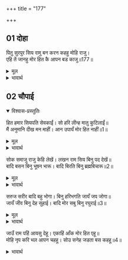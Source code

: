 +++
title = "177"

+++

## 01 दोहा

<div class="audioEmbed"  caption="AIR-वाचनम्" src="https://archive.org/download/rAmcharitmAnas-AIR/EPI-191.mp3"></div>

पितु सुरपुर सिय रामु बन करन कहहु मोहि राजु।  
एहि तें जानहु मोर हित कै आपन बड काजु॥177॥  

<details><summary>मूल</summary>

पितु सुरपुर सिय रामु बन करन कहहु मोहि राजु।  
एहि तें जानहु मोर हित कै आपन बड काजु॥177॥  
</details>

<details><summary>भावार्थ</summary>

पिताजी स्वर्ग में हैं, श्री सीतारामजी वन में हैं और मुझे आप राज्य करने के लिए कह रहे हैं। इसमें आप मेरा कल्याण समझते हैं या अपना कोई बडा काम (होने की आशा रखते हैं)?॥177॥  
</details>





## 02 चौपाई
<details open><summary>विश्वास-प्रस्तुतिः</summary>

हित हमार सियपति सेवकाईं। सो हरि लीन्ह मातु कुटिलाईं॥  
मैं अनुमानि दीख मन माहीं। आन उपायँ मोर हित नाहीं॥1॥  
</details>
<details><summary>मूल</summary>

हित हमार सियपति सेवकाईं। सो हरि लीन्ह मातु कुटिलाईं॥  
मैं अनुमानि दीख मन माहीं। आन उपायँ मोर हित नाहीं॥1॥  
</details>

<details><summary>भावार्थ</summary>

मेरा कल्याण तो सीतापति श्री रामजी की चाकरी में है, सो उसे माता की कुटिलता ने छीन लिया। मैन्ने अपने मन में अनुमान करके देख लिया है कि दूसरे किसी उपाय से मेरा कल्याण नहीं है॥1॥  
</details>

सोक समाजु राजु केहि लेखें। लखन राम सिय बिनु पद देखें॥  
बादि बसन बिनु भूषन भारू। बादि बिरति बिनु ब्रह्मबिचारू॥2॥  

<details><summary>मूल</summary>

सोक समाजु राजु केहि लेखें। लखन राम सिय बिनु पद देखें॥  
बादि बसन बिनु भूषन भारू। बादि बिरति बिनु ब्रह्मबिचारू॥2॥  
</details>

<details><summary>भावार्थ</summary>

यह शोक का समुदाय राज्य लक्ष्मण, श्री रामचन्द्रजी और सीताजी के चरणों को देखे बिना किस गिनती में है (इसका क्या मूल्य है)? जैसे कपडों के बिना गहनों का बोझ व्यर्थ है। वैराग्य के बिना ब्रह्मविचार व्यर्थ है॥2॥  
</details>

सरुज सरीर बादि बहु भोगा। बिनु हरिभगति जायँ जप जोगा॥  
जायँ जीव बिनु देह सुहाई। बादि मोर सबु बिनु रघुराई॥3॥  

<details><summary>मूल</summary>

सरुज सरीर बादि बहु भोगा। बिनु हरिभगति जायँ जप जोगा॥  
जायँ जीव बिनु देह सुहाई। बादि मोर सबु बिनु रघुराई॥3॥  
</details>

<details><summary>भावार्थ</summary>

रोगी शरीर के लिए नाना प्रकार के भोग व्यर्थ हैं। श्री हरि की भक्ति के बिना जप और योग व्यर्थ हैं। जीव के बिना सुन्दर देह व्यर्थ है, वैसे ही श्री रघुनाथजी के बिना मेरा सब कुछ व्यर्थ है॥3॥  
</details>

जाउँ राम पहिं आयसु देहू। एकाहिं आँक मोर हित एहू॥  
मोहि नृप करि भल आपन चहहू। सोउ सनेह जडता बस कहहू॥4॥  

<details><summary>भावार्थ</summary>

मुझे आज्ञा दीजिए, मैं श्री रामजी के पास जाऊँ! एक ही आँक (निश्चयपूर्वक) मेरा हित इसी में है। और मुझे राजा बनाकर आप अपना भला चाहते हैं, यह भी आप स्नेह की जडता (मोह) के वश होकर ही कह रहे हैं॥4॥  
</details>



